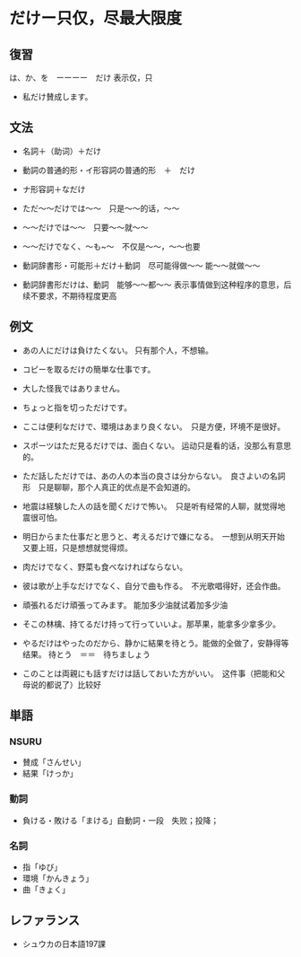 # だけー只仅，尽最大限度

## 復習

は、か、を　ーーーー　だけ 表示仅，只

- 私だけ賛成します。

## 文法

- 名詞＋（助词）＋だけ
- 動詞の普通的形・イ形容詞の普通的形　＋　だけ
- ナ形容詞＋なだけ

- ただ〜〜だけでは〜〜　只是～～的话，～～
- 〜〜だけでは〜〜　只要～～就～～
- 〜〜だけでなく、〜も~〜　不仅是～～，～～也要
- 動詞辞書形・可能形＋だけ＋動詞　尽可能得做～～  能～～就做～～
- 動詞辞書形だけは、動詞　能够～～都～～ 表示事情做到这种程序的意思，后续不要求，不期待程度更高

## 例文

- あの人にだけは負けたくない。 只有那个人，不想输。

- コピーを取るだけの簡単な仕事です。
- 大した怪我ではありません。
- ちょっと指を切っただけです。

- ここは便利なだけで、環境はあまり良くない。　只是方便，环境不是很好。

- スポーツはただ見るだけでは、面白くない。 运动只是看的话，没那么有意思的。
- ただ話しただけでは、あの人の本当の良さは分からない。　良さよいの名詞形　只是聊聊，那个人真正的优点是不会知道的。

- 地震は経験した人の話を聞くだけで怖い。　只是听有经常的人聊，就觉得地震很可怕。
- 明日からまた仕事だと思うと、考えるだけで嫌になる。　一想到从明天开始又要上班，只是想想就觉得烦。

- 肉だけでなく、野菜も食べなければならない。
- 彼は歌が上手なだけでなく、自分で曲も作る。　不光歌唱得好，还会作曲。

- 頑張れるだけ頑張ってみます。 能加多少油就试着加多少油
- そこの林檎、持てるだけ持って行っていいよ。那苹果，能拿多少拿多少。

- やるだけはやったのだから、静かに結果を待とう。能做的全做了，安静得等结果。 待とう　＝＝　待ちましょう
- このことは両親にも話すだけは話しておいた方がいい。　这件事（把能和父母说的都说了）比较好

## 単語

### NSURU

- 賛成「さんせい」
- 結果「けっか」

### 動詞

- 負ける・敗ける「まける」自動詞・一段　失败；投降；

### 名詞

- 指「ゆび」
- 環境「かんきょう」
- 曲「きょく」

## レファランス

- シュウカの日本語197課
